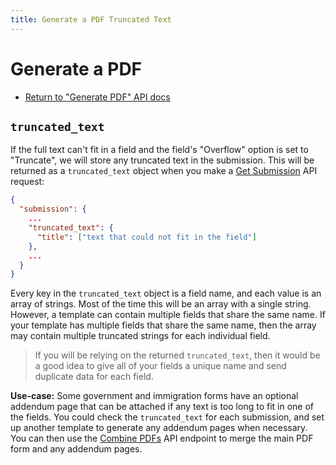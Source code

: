 ```yaml
---
title: Generate a PDF Truncated Text
---
```


# Generate a PDF

- [Return to "Generate PDF" API docs](./index)

## `truncated_text`

If the full text can't fit in a field and the field's "Overflow" option is set to "Truncate", we will store any truncated text in the submission. This will be returned as a `truncated_text` object when you make a [Get Submission](./get-submission) API request:

```json
{
  "submission": {
    ...
    "truncated_text": {
      "title": ["text that could not fit in the field"]
    },
    ...
  }
}
```

Every key in the `truncated_text` object is a field name, and each value is an array of strings. Most of the time this will be an array with a single string. However, a template can contain multiple fields that share the same name. If your template has multiple fields that share the same name, then the array may contain multiple truncated strings for each individual field.

> If you will be relying on the returned `truncated_text`, then it would be a good idea to give all of your fields a unique name and send duplicate data for each field.

**Use-case:** Some government and immigration forms have an optional addendum page that can be attached if any text is too long to fit in one of the fields. You could check the `truncated_text` for each submission, and set up another template to generate any addendum pages when necessary. You can then use the [Combine PDFs](../combine-pdfs) API endpoint to merge the main PDF form and any addendum pages.
